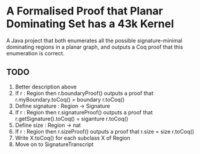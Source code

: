 # A Formalised Proof that Planar Dominating Set has a 43k Kernel

A Java project that both enumerates all the possible signature-minimal dominating regions in a planar graph,
and outputs a Coq proof that this enumeration is correct.

## TODO

1. Better description above
4. If r : Region then r.boundaryProof() outputs a proof that r.myBoundary.toCoq() = boundary r.toCoq()
5. Define signature : Region -> Signature
6. If r : Region then r.signatureProof() outputs a proof that r.getSignature().toCoq() = siganture r.toCoq()
1. Define size : Region -> nat
1. If r : Region then r.sizeProof() outputs a proof that r.size = size r.toCoq()
2. Write X.toCoq() for each subclass X of Region
7. Move on to SignatureTranscript